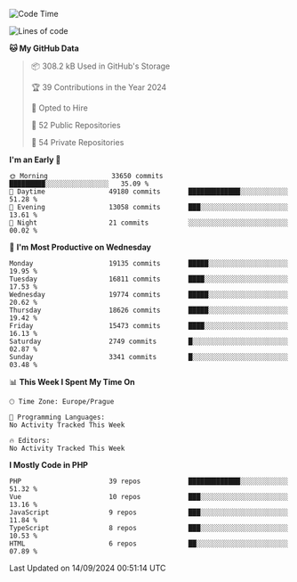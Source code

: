 <!--START_SECTION:waka-->
![Code Time](http://img.shields.io/badge/Code%20Time-1%2C583%20hrs%2058%20mins-blue)

![Lines of code](https://img.shields.io/badge/From%20Hello%20World%20I%27ve%20Written-30.2%20million%20lines%20of%20code-blue)

**🐱 My GitHub Data** 

> 📦 308.2 kB Used in GitHub's Storage 
 > 
> 🏆 39 Contributions in the Year 2024
 > 
> 💼 Opted to Hire
 > 
> 📜 52 Public Repositories 
 > 
> 🔑 54 Private Repositories 
 > 
**I'm an Early 🐤** 

```text
🌞 Morning                33650 commits       █████████░░░░░░░░░░░░░░░░   35.09 % 
🌆 Daytime                49180 commits       █████████████░░░░░░░░░░░░   51.28 % 
🌃 Evening                13058 commits       ███░░░░░░░░░░░░░░░░░░░░░░   13.61 % 
🌙 Night                  21 commits          ░░░░░░░░░░░░░░░░░░░░░░░░░   00.02 % 
```
📅 **I'm Most Productive on Wednesday** 

```text
Monday                   19135 commits       █████░░░░░░░░░░░░░░░░░░░░   19.95 % 
Tuesday                  16811 commits       ████░░░░░░░░░░░░░░░░░░░░░   17.53 % 
Wednesday                19774 commits       █████░░░░░░░░░░░░░░░░░░░░   20.62 % 
Thursday                 18626 commits       █████░░░░░░░░░░░░░░░░░░░░   19.42 % 
Friday                   15473 commits       ████░░░░░░░░░░░░░░░░░░░░░   16.13 % 
Saturday                 2749 commits        █░░░░░░░░░░░░░░░░░░░░░░░░   02.87 % 
Sunday                   3341 commits        █░░░░░░░░░░░░░░░░░░░░░░░░   03.48 % 
```


📊 **This Week I Spent My Time On** 

```text
🕑︎ Time Zone: Europe/Prague

💬 Programming Languages: 
No Activity Tracked This Week

🔥 Editors: 
No Activity Tracked This Week
```

**I Mostly Code in PHP** 

```text
PHP                      39 repos            █████████████░░░░░░░░░░░░   51.32 % 
Vue                      10 repos            ███░░░░░░░░░░░░░░░░░░░░░░   13.16 % 
JavaScript               9 repos             ███░░░░░░░░░░░░░░░░░░░░░░   11.84 % 
TypeScript               8 repos             ███░░░░░░░░░░░░░░░░░░░░░░   10.53 % 
HTML                     6 repos             ██░░░░░░░░░░░░░░░░░░░░░░░   07.89 % 
```




 Last Updated on 14/09/2024 00:51:14 UTC
<!--END_SECTION:waka-->
<!--
**AlexKratky/AlexKratky** is a ✨ _special_ ✨ repository because its `README.md` (this file) appears on your GitHub profile.

Here are some ideas to get you started:

- 🔭 I’m currently working on ...
- 🌱 I’m currently learning ...
- 👯 I’m looking to collaborate on ...
- 🤔 I’m looking for help with ...
- 💬 Ask me about ...
- 📫 How to reach me: ...
- 😄 Pronouns: ...
- ⚡ Fun fact: ...
-->
